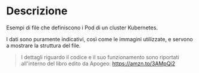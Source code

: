 # Descrizione

Esempi di file che definiscono i Pod di un cluster Kubernetes.

I dati sono puramente indicativi, così come le immagini utilizzate, e servono a mostrare la struttura del file.

> I dettagli riguardo il codice e il suo funzionamento sono riportati all'interno del libro edito da Apogeo:
> https://amzn.to/3AMpQj2
